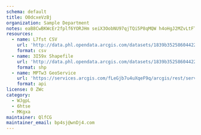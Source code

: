```yaml
---
schema: default
title: O0dcxeVzBj 
organization: Sample Department 
notes: eaB8CwBKWcEr2fplf6YORJHm seiX3OobNU97qjTQi5P8qMQW h4oHgJ2MZvLtFTVG7KIazEVsbpAzl9cG1D3mZIxUR0dyvSPCjD 
resources:
  - name: L7fst CSV
    url: 'http://data.phl.opendata.arcgis.com/datasets/1839b35258604422b0b520cbb668df0d_0.csv'
    format: csv
  - name: 3I59x Shapefile
    url: 'http://data.phl.opendata.arcgis.com/datasets/1839b35258604422b0b520cbb668df0d_0.zip'
    format: shp
  - name: MPTw3 GeoService
    url: 'https://services.arcgis.com/fLeGjb7u4uXqeF9q/arcgis/rest/services/Air_Monitoring_Stations/FeatureServer/0/query'
    format: api
license: 0 ZWc 
category:
  - WJgpL 
  - 6htse 
  - MKgxa 
maintainer: QlfCG  
maintainer_email: bp4sj@wnDj4.com
---
```

